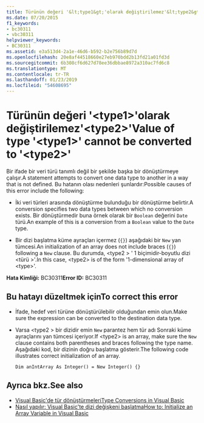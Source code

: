 ```yaml
---
title: Türünün değeri '&lt;type1&gt;'olarak değiştirilemez'&lt;type2&gt;'
ms.date: 07/20/2015
f1_keywords:
- bc30311
- vbc30311
helpviewer_keywords:
- BC30311
ms.assetid: e3a513d4-2a1e-46d6-b592-b2e756b89d7d
ms.openlocfilehash: 20e8af44518660e27eb970bdd2b13fd21a01fd3d
ms.sourcegitcommit: 6b308cf6d627d78ee36dbbae8972a310ac7fd6c8
ms.translationtype: MT
ms.contentlocale: tr-TR
ms.lasthandoff: 01/23/2019
ms.locfileid: "54608695"
---
```

# <a name="value-of-type-lttype1gt-cannot-be-converted-to-lttype2gt"></a><span data-ttu-id="fb9fa-102">Türünün değeri '&lt;type1&gt;'olarak değiştirilemez'&lt;type2&gt;'</span><span class="sxs-lookup"><span data-stu-id="fb9fa-102">Value of type '&lt;type1&gt;' cannot be converted to '&lt;type2&gt;'</span></span>
<span data-ttu-id="fb9fa-103">Bir ifade bir veri türü tanımlı değil bir şekilde başka bir dönüştürmeye çalışır.</span><span class="sxs-lookup"><span data-stu-id="fb9fa-103">A statement attempts to convert one data type to another in a way that is not defined.</span></span> <span data-ttu-id="fb9fa-104">Bu hatanın olası nedenleri şunlardır:</span><span class="sxs-lookup"><span data-stu-id="fb9fa-104">Possible causes of this error include the following:</span></span>  
  
-   <span data-ttu-id="fb9fa-105">İki veri türleri arasında dönüştürme bulunduğu bir dönüştürme belirtir.</span><span class="sxs-lookup"><span data-stu-id="fb9fa-105">A conversion specifies two data types between which no conversion exists.</span></span> <span data-ttu-id="fb9fa-106">Bir dönüştürmedir buna örnek olarak bir `Boolean` değerini `Date` türü.</span><span class="sxs-lookup"><span data-stu-id="fb9fa-106">An example of this is a conversion from a `Boolean` value to the `Date` type.</span></span>  
  
-   <span data-ttu-id="fb9fa-107">Bir dizi başlatma küme ayraçları içermez (`{}`) aşağıdaki bir `New` yan tümcesi.</span><span class="sxs-lookup"><span data-stu-id="fb9fa-107">An initialization of an array does not include braces (`{}`) following a `New` clause.</span></span> <span data-ttu-id="fb9fa-108">Bu durumda, \<type2 > ' 1 biçimidir-boyutlu dizi \<türü >'.</span><span class="sxs-lookup"><span data-stu-id="fb9fa-108">In this case, \<type2> is of the form '1-dimensional array of \<type>'.</span></span>  
  
 <span data-ttu-id="fb9fa-109">**Hata Kimliği:** BC30311</span><span class="sxs-lookup"><span data-stu-id="fb9fa-109">**Error ID:** BC30311</span></span>  
  
## <a name="to-correct-this-error"></a><span data-ttu-id="fb9fa-110">Bu hatayı düzeltmek için</span><span class="sxs-lookup"><span data-stu-id="fb9fa-110">To correct this error</span></span>  
  
-   <span data-ttu-id="fb9fa-111">İfade, hedef veri türüne dönüştürülebilir olduğundan emin olun.</span><span class="sxs-lookup"><span data-stu-id="fb9fa-111">Make sure the expression can be converted to the destination data type.</span></span>  
  
-   <span data-ttu-id="fb9fa-112">Varsa \<type2 > bir dizidir emin `New` parantez hem tür adı Sonraki küme ayraçlarını yan tümcesi içeriyor.</span><span class="sxs-lookup"><span data-stu-id="fb9fa-112">If \<type2> is an array, make sure the `New` clause contains both parentheses and braces following the type name.</span></span> <span data-ttu-id="fb9fa-113">Aşağıdaki kod, bir dizinin doğru başlatma gösterir.</span><span class="sxs-lookup"><span data-stu-id="fb9fa-113">The following code illustrates correct initialization of an array.</span></span>  
  
    ```  
    Dim anIntArray As Integer() = New Integer() {}  
    ```  
  
## <a name="see-also"></a><span data-ttu-id="fb9fa-114">Ayrıca bkz.</span><span class="sxs-lookup"><span data-stu-id="fb9fa-114">See also</span></span>
- [<span data-ttu-id="fb9fa-115">Visual Basic'de tür dönüştürmeleri</span><span class="sxs-lookup"><span data-stu-id="fb9fa-115">Type Conversions in Visual Basic</span></span>](../../visual-basic/programming-guide/language-features/data-types/type-conversions.md)
- [<span data-ttu-id="fb9fa-116">Nasıl yapılır: Visual Basic'te dizi değişkeni başlatma</span><span class="sxs-lookup"><span data-stu-id="fb9fa-116">How to: Initialize an Array Variable in Visual Basic</span></span>](../../visual-basic/programming-guide/language-features/arrays/how-to-initialize-an-array-variable.md)
